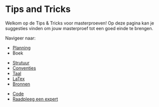 # Tips and Tricks

Welkom op de Tips & Tricks voor masterproeven!
Op deze pagina kan je suggesties vinden om jouw masterproef tot een goed einde te brengen.

Navigeer naar:
* [Planning](planning.md)
* Boek
- [Strutuur](thesis-book-structure.md)
 - [Conventies](thesis-book-conventions.md)
 - [Taal](thesis-book-lang.md)
 - [LaTex](thesis-book-latex.md)
 - [Bronnen](thesis-book-bib.md)
* [Code](code.md)
* [Raadpleeg een expert](experts.md)


